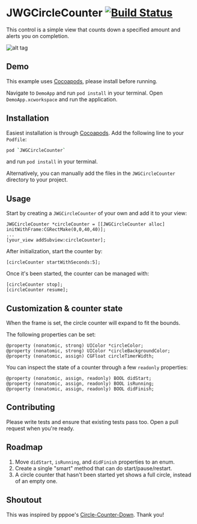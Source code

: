 JWGCircleCounter [![Build Status](https://travis-ci.org/johngraham262/JWGCircleCounter.png?branch=master)](https://travis-ci.org/johngraham262/JWGCircleCounter)
=========

This control is a simple view that counts down a specified amount and alerts you on completion.

![alt tag](https://raw.github.com/johngraham262/JWGCircleCounter/master/Screenshots/JWGCircleCounterDemo.gif)

Demo
---

This example uses [Cocoapods], please install before running.

Navigate to `DemoApp` and run `pod install` in your terminal. Open `DemoApp.xcworkspace` and run the application.

Installation
---

Easiest installation is through [Cocoapods]. Add the following line to your `Podfile`:
```sh
pod `JWGCircleCounter`
```
and run `pod install` in your terminal.

Alternatively, you can manually add the files in the `JWGCircleCounter` directory to your project.

Usage
--

Start by creating a `JWGCircleCounter` of your own and add it to your view:

```ios
JWGCircleCounter *circleCounter = [[JWGCircleCounter alloc] initWithFrame:CGRectMake(0,0,40,40)];
...
[your_view addSubview:circleCounter];
```

After initialization, start the counter by:
```ios
[circleCounter startWithSeconds:5];
```

Once it's been started, the counter can be managed with:
```ios
[circleCounter stop];
[circleCounter resume];
```

Customization & counter state
--
When the frame is set, the circle counter will expand to fit the bounds.

The following properties can be set:
```ios
@property (nonatomic, strong) UIColor *circleColor;
@property (nonatomic, strong) UIColor *circleBackgroundColor;
@property (nonatomic, assign) CGFloat circleTimerWidth;
```

You can inspect the state of a counter through a few `readonly` properties:
```ios
@property (nonatomic, assign, readonly) BOOL didStart;
@property (nonatomic, assign, readonly) BOOL isRunning;
@property (nonatomic, assign, readonly) BOOL didFinish;
```

Contributing
--

Please write tests and ensure that existing tests pass too. Open a pull request when you're ready.

Roadmap
--
1. Move `didStart`, `isRunning`, and `didFinish` properties to an enum.
2. Create a single "smart" method that can do start/pause/restart.
3. A circle counter that hasn't been started yet shows a full circle, instead of an empty one.

Shoutout
--

This was inspired by pppoe's [Circle-Counter-Down]. Thank you!

[Cocoapods]: http://cocoapods.org/
[Circle-Counter-Down]: https://github.com/pppoe/Circle-Counter-Down

